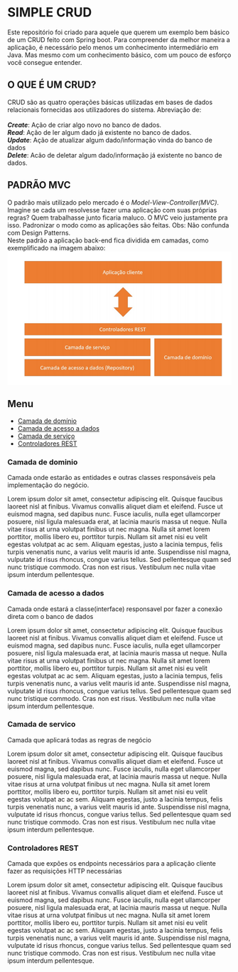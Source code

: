 # SIMPLE CRUD

Este repositório foi criado para aquele que querem um exemplo bem básico de um CRUD feito com Spring boot. Para compreender da melhor maneira a aplicação, é necessário pelo menos um conhecimento intermediário em Java. Mas mesmo com um conhecimento básico, com um pouco de esforço você consegue entender. </br>

## O QUE É UM CRUD?
CRUD são as quatro operações básicas utilizadas em bases de dados relacionais fornecidas aos utilizadores do sistema. Abreviação de: </br>  
*__Create__*: Ação de criar algo novo no banco de dados.
</br>
*__Read__*: Ação de ler algum dado já existente no banco de dados.
</br>
*__Update__*: Ação de atualizar algum dado/informação vinda do banco de dados 
</br>
*__Delete__*: Acão de deletar algum dado/informação já existente no banco de dados.
</br>

## PADRÃO MVC
O padrão mais utilizado pelo mercado é o *Model-View-Controller(MVC)*. </br>
Imagine se cada um resolvesse fazer uma aplicação com suas próprias regras? Quem trabalhasse junto ficaria maluco. O MVC veio justamente pra isso. Padronizar o modo
como as aplicações são feitas. Obs: Não confunda com Design Patterns.</br>
Neste padrão a aplicação back-end fica dividida em camadas, como exemplificado na imagem abaixo:
<img align="center" alt="Padrao MVC" src="doc/imgs/padrao_mvc.png?raw=true" />
## Menu
* [Camada de domínio](#camada-de-dominio)
* [Camada de acesso a dados](#camada-de-acesso-a-dados)
* [Camada de serviço](#camada-de-servico)
* [Controladores REST](#controladores-rest)

### Camada de dominio 
Camada onde estarão as entidades e outras classes responsáveis pela implementação do negócio. 

Lorem ipsum dolor sit amet, consectetur adipiscing elit. Quisque faucibus laoreet nisl at finibus. Vivamus convallis aliquet diam et eleifend. Fusce ut euismod magna, sed dapibus nunc. Fusce iaculis, nulla eget ullamcorper posuere, nisl ligula malesuada erat, at lacinia mauris massa ut neque. Nulla vitae risus at urna volutpat finibus ut nec magna. Nulla sit amet lorem porttitor, mollis libero eu, porttitor turpis. Nullam sit amet nisi eu velit egestas volutpat ac ac sem. Aliquam egestas, justo a lacinia tempus, felis turpis venenatis nunc, a varius velit mauris id ante. Suspendisse nisl magna, vulputate id risus rhoncus, congue varius tellus. Sed pellentesque quam sed nunc tristique commodo. Cras non est risus. Vestibulum nec nulla vitae ipsum interdum pellentesque.

### Camada de acesso a dados 
Camada onde estará a classe(interface) responsavel por fazer a conexão direta com o banco de dados 

Lorem ipsum dolor sit amet, consectetur adipiscing elit. Quisque faucibus laoreet nisl at finibus. Vivamus convallis aliquet diam et eleifend. Fusce ut euismod magna, sed dapibus nunc. Fusce iaculis, nulla eget ullamcorper posuere, nisl ligula malesuada erat, at lacinia mauris massa ut neque. Nulla vitae risus at urna volutpat finibus ut nec magna. Nulla sit amet lorem porttitor, mollis libero eu, porttitor turpis. Nullam sit amet nisi eu velit egestas volutpat ac ac sem. Aliquam egestas, justo a lacinia tempus, felis turpis venenatis nunc, a varius velit mauris id ante. Suspendisse nisl magna, vulputate id risus rhoncus, congue varius tellus. Sed pellentesque quam sed nunc tristique commodo. Cras non est risus. Vestibulum nec nulla vitae ipsum interdum pellentesque.

### Camada de servico 
Camada que aplicará todas as regras de negócio 

Lorem ipsum dolor sit amet, consectetur adipiscing elit. Quisque faucibus laoreet nisl at finibus. Vivamus convallis aliquet diam et eleifend. Fusce ut euismod magna, sed dapibus nunc. Fusce iaculis, nulla eget ullamcorper posuere, nisl ligula malesuada erat, at lacinia mauris massa ut neque. Nulla vitae risus at urna volutpat finibus ut nec magna. Nulla sit amet lorem porttitor, mollis libero eu, porttitor turpis. Nullam sit amet nisi eu velit egestas volutpat ac ac sem. Aliquam egestas, justo a lacinia tempus, felis turpis venenatis nunc, a varius velit mauris id ante. Suspendisse nisl magna, vulputate id risus rhoncus, congue varius tellus. Sed pellentesque quam sed nunc tristique commodo. Cras non est risus. Vestibulum nec nulla vitae ipsum interdum pellentesque.

### Controladores REST
Camada que expões os endpoints necessários para a aplicação cliente fazer as requisições HTTP necessárias

Lorem ipsum dolor sit amet, consectetur adipiscing elit. Quisque faucibus laoreet nisl at finibus. Vivamus convallis aliquet diam et eleifend. Fusce ut euismod magna, sed dapibus nunc. Fusce iaculis, nulla eget ullamcorper posuere, nisl ligula malesuada erat, at lacinia mauris massa ut neque. Nulla vitae risus at urna volutpat finibus ut nec magna. Nulla sit amet lorem porttitor, mollis libero eu, porttitor turpis. Nullam sit amet nisi eu velit egestas volutpat ac ac sem. Aliquam egestas, justo a lacinia tempus, felis turpis venenatis nunc, a varius velit mauris id ante. Suspendisse nisl magna, vulputate id risus rhoncus, congue varius tellus. Sed pellentesque quam sed nunc tristique commodo. Cras non est risus. Vestibulum nec nulla vitae ipsum interdum pellentesque.

